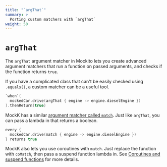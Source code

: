 ```yaml
---
title: "`argThat`"
summary: >
  Porting custom matchers with `argThat`
weight: 50
---
```


# `argThat`

The `argThat` argument matcher in Mockito lets you create advanced argument matchers that run a function on passed arguments, and checks if the function returns `true`.

If you have a complicated class that can't be easily checked using `.equals()`, a custom matcher can be a useful tool.

```kotlin
`when`(
  mockedCar.drive(argThat { engine -> engine.dieselEngine })
).thenReturn(true)
```

MockK has a similar [argument matcher called `match`](../matching/custom.md). Just like `argThat`, you can pass a lambda in that returns a boolean.

```kotlin
every {
  mockedCar.drive(match { engine -> engine.dieselEngine })
} returns true
```

MockK also lets you use coroutines with `match`. Just replace the function with `coMatch`, then pass a suspend function lambda in. See [Coroutines and suspend functions](../mocking/coroutines.md) for more details.

